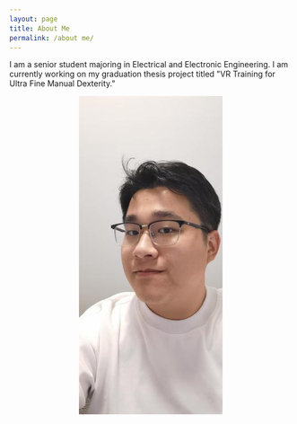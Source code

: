 ```yaml
---
layout: page
title: About Me
permalink: /about me/
---
```


I am a senior student majoring in Electrical and Electronic Engineering. I am currently working on my graduation thesis project titled "VR Training for Ultra Fine Manual Dexterity."

<p align="center">
  <img src="/assets/images/Runfeng_portrait.jpg" alt="Image of Runfeng Shi">
</p>
